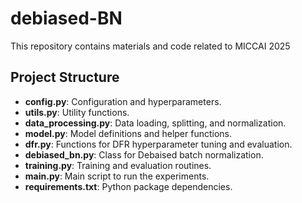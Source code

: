 # debiased-BN
This repository contains materials and code related to MICCAI 2025

## Project Structure

- **config.py**: Configuration and hyperparameters.
- **utils.py**: Utility functions.
- **data_processing.py**: Data loading, splitting, and normalization.
- **model.py**: Model definitions and helper functions.
- **dfr.py**: Functions for DFR hyperparameter tuning and evaluation.
- **debiased_bn.py**: Class for Debaised batch normalization.
- **training.py**: Training and evaluation routines.
- **main.py**: Main script to run the experiments.
- **requirements.txt**: Python package dependencies.
